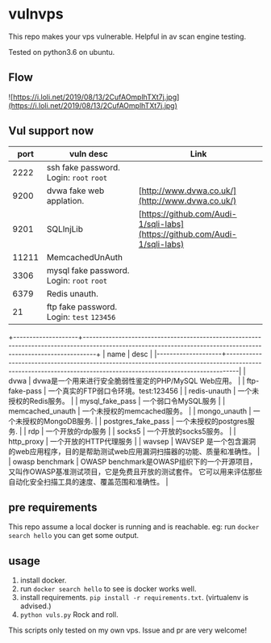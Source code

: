 # vulnvps
This repo makes your vps vulnerable. Helpful in av scan engine testing.
 
Tested on python3.6 on ubuntu. 

## Flow
![https://i.loli.net/2019/08/13/2CufAOmplhTXt7j.jpg](https://i.loli.net/2019/08/13/2CufAOmplhTXt7j.jpg)

## Vul support now

| port  | vuln desc                                 | Link                                                         |
| ----- | ----------------------------------------- | ------------------------------------------------------------ |
| 2222  | ssh fake password. Login: `root` `root`   |                                                              |
| 9200  | dvwa fake web applation.                  | [http://www.dvwa.co.uk/](http://www.dvwa.co.uk/)             |
| 9201  | SQLInjLib                                 | [https://github.com/Audi-1/sqli-labs](https://github.com/Audi-1/sqli-labs) |
| 11211 | MemcachedUnAuth                           |                                                              |
| 3306  | mysql fake password. Login: `root` `root` |                                                              |
| 6379  | Redis unauth.                             |                                                              |
| 21    | ftp fake password. Login: `test` `123456` |                                                              |


+--------------------+----------------------------------------------------------------------------------------------------------------------------------------------------------------+
| name               | desc                                                                                                                                                           |
|--------------------+----------------------------------------------------------------------------------------------------------------------------------------------------------------|
| dvwa               | dvwa是一个用来进行安全脆弱性鉴定的PHP/MySQL Web应用。                                                                                                          |
| ftp-fake-pass      | 一个真实的FTP弱口令环境。test:123456                                                                                                                           |
| redis-unauth       | 一个未授权的Redis服务。                                                                                                                                        |
| mysql_fake_pass    | 一个弱口令MySQL服务                                                                                                                                            |
| memcached_unauth   | 一个未授权的memcached服务。                                                                                                                                    |
| mongo_unauth       | 一个未授权的MongoDB服务.                                                                                                                                       |
| postgres_fake_pass | 一个未授权的postgres服务.                                                                                                                                      |
| rdp                | 一个开放的rdp服务                                                                                                                                              |
| socks5             | 一个开放的socks5服务。                                                                                                                                         |
| http_proxy         | 一个开放的HTTP代理服务                                                                                                                                         |
| wavsep             | WAVSEP 是一个包含漏洞的web应用程序，目的是帮助测试web应用漏洞扫描器的功能、质量和准确性。                                                                      |
| owasp benchmark    | OWASP benchmark是OWASP组织下的一个开源项目，又叫作OWASP基准测试项目，它是免费且开放的测试套件。 它可以用来评估那些自动化安全扫描工具的速度、覆盖范围和准确性。 |

## pre requirements
This repo assume a local docker is running and is reachable.
eg: run `docker search hello` you can get some output.

## usage
1. install docker.
2. run `docker search hello` to see is docker works well.
3. install requirements. `pip install -r requirements.txt`. (virtualenv is advised.)
4. `python vuls.py` Rock and roll.

This scripts only tested on my own vps.
Issue and pr are very welcome! 

